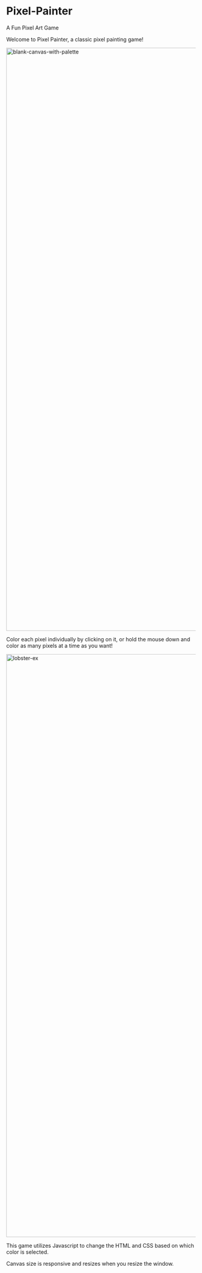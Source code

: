 # Pixel-Painter
A Fun Pixel Art Game

Welcome to Pixel Painter, a classic pixel painting game!


<img width="1552" alt="blank-canvas-with-palette" src="https://user-images.githubusercontent.com/26422138/34066912-f839aea2-e1d4-11e7-95e1-613c7588a61b.png">




Color each pixel individually by clicking on it, or hold the mouse down and color as many pixels at a time as you want!


<img width="1552" alt="lobster-ex" src="https://user-images.githubusercontent.com/26422138/34066892-6fb43840-e1d4-11e7-904a-19f4b5eb934f.png">





This game utilizes Javascript to change the HTML and CSS based on which color is selected.


Canvas size is responsive and resizes when you resize the window.
